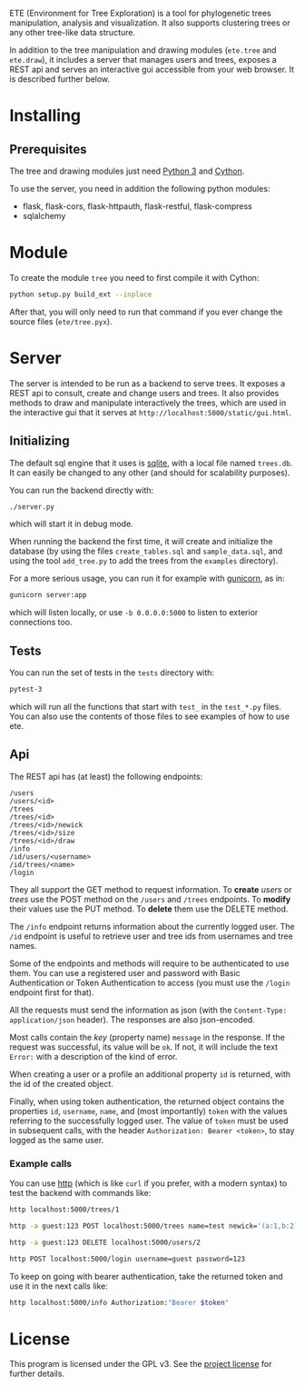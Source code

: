 ETE (Environment for Tree Exploration) is a tool for phylogenetic
trees manipulation, analysis and visualization. It also supports
clustering trees or any other tree-like data structure.

In addition to the tree manipulation and drawing modules (`ete.tree`
and `ete.draw`), it includes a server that manages users and trees,
exposes a REST api and serves an interactive gui accessible from your
web browser. It is described further below.


# Installing

## Prerequisites

The tree and drawing modules just need [Python
3](https://www.python.org/downloads/) and
[Cython](https://cython.org/).

To use the server, you need in addition the following python modules:

* flask, flask-cors, flask-httpauth, flask-restful, flask-compress
* sqlalchemy


# Module

To create the module `tree` you need to first compile it with Cython:

```sh
python setup.py build_ext --inplace
```

After that, you will only need to run that command if you ever change
the source files (`ete/tree.pyx`).


# Server

The server is intended to be run as a backend to serve trees. It
exposes a REST api to consult, create and change users and trees. It
also provides methods to draw and manipulate interactively the trees,
which are used in the interactive gui that it serves at
`http://localhost:5000/static/gui.html`.


## Initializing

The default sql engine that it uses is [sqlite](https://www.sqlite.org/),
with a local file named `trees.db`. It can easily be changed to any other
(and should for scalability purposes).

You can run the backend directly with:

```sh
./server.py
```

which will start it in debug mode.

When running the backend the first time, it will create and initialize the
database (by using the files `create_tables.sql` and `sample_data.sql`,
and using the tool `add_tree.py` to add the trees from the `examples`
directory).

For a more serious usage, you can run it for example with
[gunicorn](https://gunicorn.org/), as in:

```sh
gunicorn server:app
```

which will listen locally, or use `-b 0.0.0.0:5000` to listen to exterior
connections too.


## Tests

You can run the set of tests in the `tests` directory with:

```sh
pytest-3
```

which will run all the functions that start with `test_` in the
`test_*.py` files. You can also use the contents of those files to
see examples of how to use ete.


## Api

The REST api has (at least) the following endpoints:

```text
/users
/users/<id>
/trees
/trees/<id>
/trees/<id>/newick
/trees/<id>/size
/trees/<id>/draw
/info
/id/users/<username>
/id/trees/<name>
/login
```

They all support the GET method to request information. To **create** *users*
or *trees* use the POST method on the `/users` and `/trees`
endpoints. To **modify** their values use the PUT method. To **delete** them
use the DELETE method.

The `/info` endpoint returns information about the currently logged user. The
`/id` endpoint is useful to retrieve user and tree ids from usernames and
tree names.

Some of the endpoints and methods will require to be authenticated to use them.
You can use a registered user and password with Basic Authentication or Token
Authentication to access (you must use the `/login` endpoint first for that).

All the requests must send the information as json (with the
`Content-Type: application/json` header). The responses are also json-encoded.

Most calls contain the *key* (property name) `message` in the response. If
the request was successful, its value will be `ok`. If not, it will include
the text `Error:` with a description of the kind of error.

When creating a user or a profile an additional property `id` is returned,
with the id of the created object.

Finally, when using token authentication, the returned object contains the
properties `id`, `username`, `name`, and (most importantly) `token`
with the values referring to the successfully logged user. The value of
`token` must be used in subsequent calls, with the header
`Authorization: Bearer <token>`, to stay logged as the same user.


### Example calls

You can use [http](https://httpie.io/) (which is like `curl` if you prefer,
with a modern syntax) to test the backend with commands like:

```sh
http localhost:5000/trees/1

http -a guest:123 POST localhost:5000/trees name=test newick='(a:1,b:2)c;'

http -a guest:123 DELETE localhost:5000/users/2

http POST localhost:5000/login username=guest password=123
```

To keep on going with bearer authentication, take the returned token and use
it in the next calls like:

```sh
http localhost:5000/info Authorization:"Bearer $token"
```


# License

This program is licensed under the GPL v3. See the [project
license](docs/license.md) for further details.
